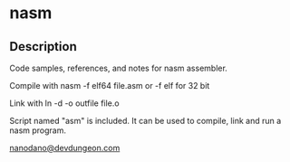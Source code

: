 # nasm

## Description

Code samples, references, and notes for nasm assembler.

Compile with 
nasm -f elf64 file.asm 
or -f elf for 32 bit

Link with
ln -d -o outfile file.o

Script named "asm" is included. It can be used to compile, link
and run a nasm program.

nanodano@devdungeon.com